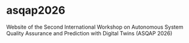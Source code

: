 # asqap2026
Website of the Second International Workshop on Autonomous System Quality Assurance and Prediction with Digital Twins (ASQAP 2026)
